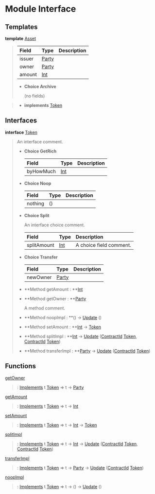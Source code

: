 # <a name="module-interface-72439"></a>Module Interface

## Templates

<a name="type-interface-asset-25340"></a>**template** [Asset](#type-interface-asset-25340)

> | Field                                                                                   | Type                                                                                    | Description |
> | :-------------------------------------------------------------------------------------- | :-------------------------------------------------------------------------------------- | :---------- |
> | issuer                                                                                  | [Party](https://docs.daml.com/daml/stdlib/Prelude.html#type-da-internal-lf-party-57932) |  |
> | owner                                                                                   | [Party](https://docs.daml.com/daml/stdlib/Prelude.html#type-da-internal-lf-party-57932) |  |
> | amount                                                                                  | [Int](https://docs.daml.com/daml/stdlib/Prelude.html#type-ghc-types-int-37261)          |  |
> 
> * **Choice Archive**
>   
>   (no fields)

> * **implements** [Token](#type-interface-token-10651)

## Interfaces

<a name="type-interface-token-10651"></a>**interface** [Token](#type-interface-token-10651)

> An interface comment.
> 
> * **Choice GetRich**
>   
>   | Field                                                                          | Type                                                                           | Description |
>   | :----------------------------------------------------------------------------- | :----------------------------------------------------------------------------- | :---------- |
>   | byHowMuch                                                                      | [Int](https://docs.daml.com/daml/stdlib/Prelude.html#type-ghc-types-int-37261) |  |
> 
> * **Choice Noop**
>   
>   | Field   | Type    | Description |
>   | :------ | :------ | :---------- |
>   | nothing | ()      |  |
> 
> * **Choice Split**
>   
>   An interface choice comment.
>   
>   | Field                                                                          | Type                                                                           | Description |
>   | :----------------------------------------------------------------------------- | :----------------------------------------------------------------------------- | :---------- |
>   | splitAmount                                                                    | [Int](https://docs.daml.com/daml/stdlib/Prelude.html#type-ghc-types-int-37261) | A choice field comment. |
> 
> * **Choice Transfer**
>   
>   | Field                                                                                   | Type                                                                                    | Description |
>   | :-------------------------------------------------------------------------------------- | :-------------------------------------------------------------------------------------- | :---------- |
>   | newOwner                                                                                | [Party](https://docs.daml.com/daml/stdlib/Prelude.html#type-da-internal-lf-party-57932) |  |
> 
> * **Method getAmount : **[Int](https://docs.daml.com/daml/stdlib/Prelude.html#type-ghc-types-int-37261)
> 
> * **Method getOwner : **[Party](https://docs.daml.com/daml/stdlib/Prelude.html#type-da-internal-lf-party-57932)
>   
>   A method comment.
> 
> * **Method noopImpl : **() -\> [Update](https://docs.daml.com/daml/stdlib/Prelude.html#type-da-internal-lf-update-68072) ()
> 
> * **Method setAmount : **[Int](https://docs.daml.com/daml/stdlib/Prelude.html#type-ghc-types-int-37261) -\> [Token](#type-interface-token-10651)
> 
> * **Method splitImpl : **[Int](https://docs.daml.com/daml/stdlib/Prelude.html#type-ghc-types-int-37261) -\> [Update](https://docs.daml.com/daml/stdlib/Prelude.html#type-da-internal-lf-update-68072) ([ContractId](https://docs.daml.com/daml/stdlib/Prelude.html#type-da-internal-lf-contractid-95282) [Token](#type-interface-token-10651), [ContractId](https://docs.daml.com/daml/stdlib/Prelude.html#type-da-internal-lf-contractid-95282) [Token](#type-interface-token-10651))
> 
> * **Method transferImpl : **[Party](https://docs.daml.com/daml/stdlib/Prelude.html#type-da-internal-lf-party-57932) -\> [Update](https://docs.daml.com/daml/stdlib/Prelude.html#type-da-internal-lf-update-68072) ([ContractId](https://docs.daml.com/daml/stdlib/Prelude.html#type-da-internal-lf-contractid-95282) [Token](#type-interface-token-10651))

## Functions

<a name="function-interface-getowner-36980"></a>[getOwner](#function-interface-getowner-36980)

> : [Implements](https://docs.daml.com/daml/stdlib/Prelude.html#type-da-internal-interface-implements-92077) t [Token](#type-interface-token-10651) =\> t -\> [Party](https://docs.daml.com/daml/stdlib/Prelude.html#type-da-internal-lf-party-57932)

<a name="function-interface-getamount-416"></a>[getAmount](#function-interface-getamount-416)

> : [Implements](https://docs.daml.com/daml/stdlib/Prelude.html#type-da-internal-interface-implements-92077) t [Token](#type-interface-token-10651) =\> t -\> [Int](https://docs.daml.com/daml/stdlib/Prelude.html#type-ghc-types-int-37261)

<a name="function-interface-setamount-37812"></a>[setAmount](#function-interface-setamount-37812)

> : [Implements](https://docs.daml.com/daml/stdlib/Prelude.html#type-da-internal-interface-implements-92077) t [Token](#type-interface-token-10651) =\> t -\> [Int](https://docs.daml.com/daml/stdlib/Prelude.html#type-ghc-types-int-37261) -\> [Token](#type-interface-token-10651)

<a name="function-interface-splitimpl-93694"></a>[splitImpl](#function-interface-splitimpl-93694)

> : [Implements](https://docs.daml.com/daml/stdlib/Prelude.html#type-da-internal-interface-implements-92077) t [Token](#type-interface-token-10651) =\> t -\> [Int](https://docs.daml.com/daml/stdlib/Prelude.html#type-ghc-types-int-37261) -\> [Update](https://docs.daml.com/daml/stdlib/Prelude.html#type-da-internal-lf-update-68072) ([ContractId](https://docs.daml.com/daml/stdlib/Prelude.html#type-da-internal-lf-contractid-95282) [Token](#type-interface-token-10651), [ContractId](https://docs.daml.com/daml/stdlib/Prelude.html#type-da-internal-lf-contractid-95282) [Token](#type-interface-token-10651))

<a name="function-interface-transferimpl-36342"></a>[transferImpl](#function-interface-transferimpl-36342)

> : [Implements](https://docs.daml.com/daml/stdlib/Prelude.html#type-da-internal-interface-implements-92077) t [Token](#type-interface-token-10651) =\> t -\> [Party](https://docs.daml.com/daml/stdlib/Prelude.html#type-da-internal-lf-party-57932) -\> [Update](https://docs.daml.com/daml/stdlib/Prelude.html#type-da-internal-lf-update-68072) ([ContractId](https://docs.daml.com/daml/stdlib/Prelude.html#type-da-internal-lf-contractid-95282) [Token](#type-interface-token-10651))

<a name="function-interface-noopimpl-41891"></a>[noopImpl](#function-interface-noopimpl-41891)

> : [Implements](https://docs.daml.com/daml/stdlib/Prelude.html#type-da-internal-interface-implements-92077) t [Token](#type-interface-token-10651) =\> t -\> () -\> [Update](https://docs.daml.com/daml/stdlib/Prelude.html#type-da-internal-lf-update-68072) ()
